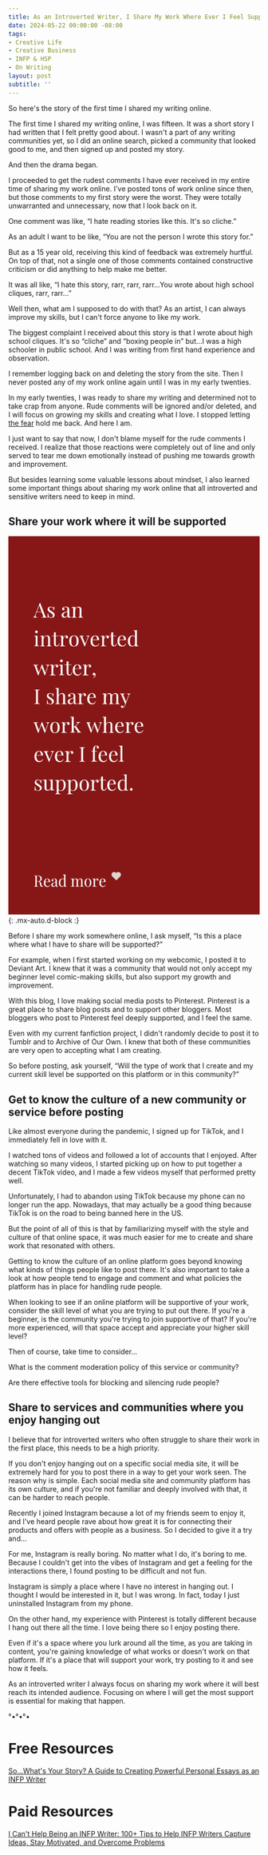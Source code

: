 ```yaml
---
title: As an Introverted Writer, I Share My Work Where Ever I Feel Supported 
date: 2024-05-22 00:00:00 -08:00
tags:
- Creative Life 
- Creative Business 
- INFP & HSP
- On Writing 
layout: post
subtitle: ''
---
```


So here's the story of the first time I shared my writing online.

The first time I shared my writing online, I was fifteen. It was a short story I had written that I felt pretty good about. I wasn't a part of any writing communities yet, so I did an online search, picked a community that looked good to me, and then signed up and posted my story.

And then the drama began. 

I proceeded to get the rudest comments I have ever received in my entire time of sharing my work online. I've posted tons of work online since then, but those comments to my first story were the worst. They were totally unwarranted and unnecessary, now that I look back on it.

One comment was like, “I hate reading stories like this. It's so cliche.”

As an adult I want to be like, “You are not the person I wrote this story for.”

But as a 15 year old, receiving this kind of feedback was extremely hurtful. On top of that, not a single one of those comments contained constructive criticism or did anything to help make me better.

It was all like, “I hate this story, rarr, rarr, rarr…You wrote about high school cliques, rarr, rarr…”

Well then, what am I supposed to do with that? As an artist, I can always improve my skills, but I can't force anyone to like my work. 

The biggest complaint I received about this story is that I wrote about high school cliques. It's so “cliche” and “boxing people in” but…I was a high schooler in public school. And I was writing from first hand experience and observation.

I remember logging back on and deleting the story from the site. Then I never posted any of my work online again until I was in my early twenties.

In my early twenties, I was ready to share my writing and determined not to take crap from anyone. Rude comments will be ignored and/or deleted, and I will focus on growing my skills and creating what I love. I stopped letting [the fear](https://arcadiapage.com/2024-04-30-journaling-to-let-go-of-fear/) hold me back. And here I am.

I just want to say that now, I don't blame myself for the rude comments I received. I realize that those reactions were completely out of line and only served to tear me down emotionally instead of pushing me towards growth and improvement. 

But besides learning some valuable lessons about mindset, I also learned some important things about sharing my work online that all introverted and sensitive writers need to keep in mind.

## Share your work where it will be supported

![Introverted writer marketing share your work](/uploads/introverted-writer-marketing.png "white text on background of red that says As an Introverted writer I share my work where ever it will be supported"){: .mx-auto.d-block :}


Before I share my work somewhere online, I ask myself, “Is this a place where what I have to share will be supported?”

For example, when I first started working on my webcomic, I posted it to Deviant Art. I knew that it was a community that would not only accept my beginner level comic-making skills, but also support my growth and improvement.

With this blog, I love making social media posts to Pinterest. Pinterest is a great place to share blog posts and to support other bloggers. Most bloggers who post to Pinterest feel deeply supported, and I feel the same.

Even with my current fanfiction project, I didn't randomly decide to post it to Tumblr and to Archive of Our Own. I knew that both of these communities are very open to accepting what I am creating.

So before posting, ask yourself, “Will the type of work that I create and my current skill level be supported on this platform or in this community?”

## Get to know the culture of a new community or service before posting 

Like almost everyone during the pandemic, I signed up for TikTok, and I immediately fell in love with it. 

I watched tons of videos and followed a lot of accounts that I enjoyed. After watching so many videos, I started picking up on how to put together a decent TikTok video, and I made a few videos myself that performed pretty well.

Unfortunately, I had to abandon using TikTok because my phone can no longer run the app. Nowadays, that may actually be a good thing because TikTok is on the road to being banned here in the US. 

But the point of all of this is that by familiarizing myself with the style and culture of that online space, it was much easier for me to create and share work that resonated with others.

Getting to know the culture of an online platform goes beyond knowing what kinds of things people like to post there. It's also important to take a look at how people tend to engage and comment and what policies the platform has in place for handling rude people.

When looking to see if an online platform will be supportive of your work, consider the skill level of what you are trying to put out there. If you're a beginner, is the community you're trying to join supportive of that? If you're more experienced, will that space accept and appreciate your higher skill level?

Then of course, take time to consider…

What is the comment moderation policy of this service or community? 

Are there effective tools for blocking and silencing rude people?

## Share to services and communities where you enjoy hanging out 

I believe that for introverted writers who often struggle to share their work in the first place, this needs to be a high priority.

If you don't enjoy hanging out on a specific social media site, it will be extremely hard for you to post there in a way to get your work seen. The reason why is simple. Each social media site and community platform has its own culture, and if you're not familiar and deeply involved with that, it can be harder to reach people.

Recently I joined Instagram because a lot of my friends seem to enjoy it, and I've heard people rave about how great it is for connecting their products and offers with people as a business. So I decided to give it a try and…

For me, Instagram is really boring. No matter what I do, it's boring to me. Because I couldn't get into the vibes of Instagram and get a feeling for the interactions there, I found posting to be difficult and not fun.

Instagram is simply a place where I have no interest in hanging out. I thought I would be interested in it, but I was wrong.
In fact, today I just uninstalled Instagram from my phone.

On the other hand, my experience with Pinterest is totally different because I hang out there all the time. I love being there so I enjoy posting there.

Even if it's a space where you lurk around all the time, as you are taking in content, you're gaining knowledge of what works or doesn't work on that platform. If it's a place that will support your work, try posting to it and see how it feels.

As an introverted writer I always focus on sharing my work where it will best reach its intended audience. Focusing on where I will get the most support is essential for making that happen.

°•°•°•

# Free Resources 

[So...What's Your Story? A Guide to Creating Powerful Personal Essays as an INFP Writer](https://payhip.com/b/NeotK)

# Paid Resources 

[I Can't Help Being an INFP Writer: 100+ Tips to Help INFP Writers Capture Ideas, Stay Motivated, and Overcome Problems](https://payhip.com/b/4tWM)
